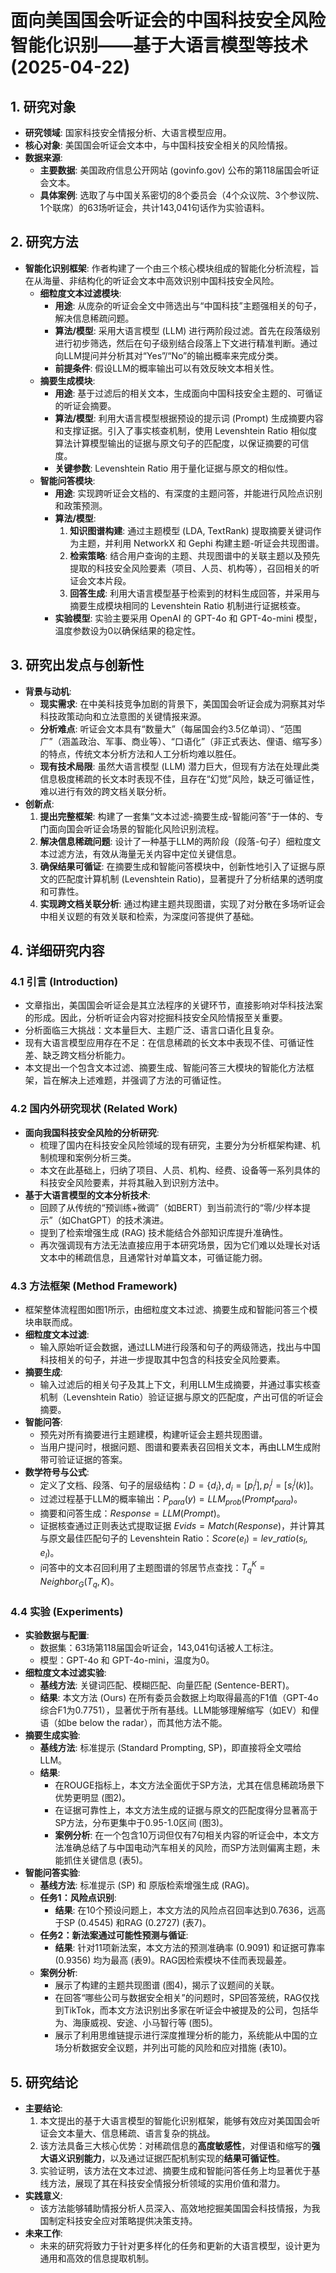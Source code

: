  # 面向美国国会听证会的中国科技安全风险智能化识别——基于大语言模型等技术 (2025-04-22)

## 1. 研究对象
- **研究领域**: 国家科技安全情报分析、大语言模型应用。
- **核心对象**: 美国国会听证会文本中，与中国科技安全相关的风险情报。
- **数据来源**:
  - **主要数据**: 美国政府信息公开网站 (govinfo.gov) 公布的第118届国会听证会文本。
  - **具体案例**: 选取了与中国关系密切的8个委员会（4个众议院、3个参议院、1个联席）的63场听证会，共计143,041句话作为实验语料。

## 2. 研究方法
- **智能化识别框架**: 作者构建了一个由三个核心模块组成的智能化分析流程，旨在从海量、非结构化的听证会文本中高效识别中国科技安全风险。
  - **细粒度文本过滤模块**:
    - **用途**: 从庞杂的听证会全文中筛选出与“中国科技”主题强相关的句子，解决信息稀疏问题。
    - **算法/模型**: 采用大语言模型 (LLM) 进行两阶段过滤。首先在段落级别进行初步筛选，然后在句子级别结合段落上下文进行精准判断。通过向LLM提问并分析其对“Yes”/“No”的输出概率来完成分类。
    - **前提条件**: 假设LLM的概率输出可以有效反映文本相关性。
  - **摘要生成模块**:
    - **用途**: 基于过滤后的相关文本，生成面向中国科技安全主题的、可循证的听证会摘要。
    - **算法/模型**: 利用大语言模型根据预设的提示词 (Prompt) 生成摘要内容和支撑证据。引入了事实核查机制，使用 Levenshtein Ratio 相似度算法计算模型输出的证据与原文句子的匹配度，以保证摘要的可信度。
    - **关键参数**: Levenshtein Ratio 用于量化证据与原文的相似性。
  - **智能问答模块**:
    - **用途**: 实现跨听证会文档的、有深度的主题问答，并能进行风险点识别和政策预测。
    - **算法/模型**:
      1.  **知识图谱构建**: 通过主题模型 (LDA, TextRank) 提取摘要关键词作为主题，并利用 NetworkX 和 Gephi 构建主题-听证会共现图谱。
      2.  **检索策略**: 结合用户查询的主题、共现图谱中的关联主题以及预先提取的科技安全风险要素（项目、人员、机构等），召回相关的听证会文本片段。
      3.  **回答生成**: 利用大语言模型基于检索到的材料生成回答，并采用与摘要生成模块相同的 Levenshtein Ratio 机制进行证据核查。
    - **实验模型**: 实验主要采用 OpenAI 的 GPT-4o 和 GPT-4o-mini 模型，温度参数设为0以确保结果的稳定性。

## 3. 研究出发点与创新性
- **背景与动机**:
  - **现实需求**: 在中美科技竞争加剧的背景下，美国国会听证会成为洞察其对华科技政策动向和立法意图的关键情报来源。
  - **分析难点**: 听证会文本具有“数量大”（每届国会约3.5亿单词）、“范围广”（涵盖政治、军事、商业等）、“口语化”（非正式表达、俚语、缩写多）的特点，传统文本分析方法和人工分析均难以胜任。
  - **现有技术局限**: 虽然大语言模型 (LLM) 潜力巨大，但现有方法在处理此类信息极度稀疏的长文本时表现不佳，且存在“幻觉”风险，缺乏可循证性，难以进行有效的跨文档关联分析。
- **创新点**:
  1.  **提出完整框架**: 构建了一套集“文本过滤-摘要生成-智能问答”于一体的、专门面向国会听证会场景的智能化风险识别流程。
  2.  **解决信息稀疏问题**: 设计了一种基于LLM的两阶段（段落-句子）细粒度文本过滤方法，有效从海量无关内容中定位关键信息。
  3.  **确保结果可循证**: 在摘要生成和智能问答模块中，创新性地引入了证据与原文的匹配度计算机制 (Levenshtein Ratio)，显著提升了分析结果的透明度和可靠性。
  4.  **实现跨文档关联分析**: 通过构建主题共现图谱，实现了对分散在多场听证会中相关议题的有效关联和检索，为深度问答提供了基础。

## 4. 详细研究内容
### 4.1 引言 (Introduction)
- 文章指出，美国国会听证会是其立法程序的关键环节，直接影响对华科技法案的形成。因此，分析听证会内容对挖掘科技安全风险情报至关重要。
- 分析面临三大挑战：文本量巨大、主题广泛、语言口语化且复杂。
- 现有大语言模型应用存在不足：在信息稀疏的长文本中表现不佳、可循证性差、缺乏跨文档分析能力。
- 本文提出一个包含文本过滤、摘要生成、智能问答三大模块的智能化方法框架，旨在解决上述难题，并强调了方法的可循证性。

### 4.2 国内外研究现状 (Related Work)
- **面向我国科技安全风险的分析研究**:
  - 梳理了国内在科技安全风险领域的现有研究，主要分为分析框架构建、机制梳理和案例分析三类。
  - 本文在此基础上，归纳了项目、人员、机构、经费、设备等一系列具体的科技安全风险要素，并将其融入到识别方法中。
- **基于大语言模型的文本分析技术**:
  - 回顾了从传统的“预训练+微调”（如BERT）到当前流行的“零/少样本提示”（如ChatGPT）的技术演进。
  - 提到了检索增强生成 (RAG) 技术能结合外部知识库提升准确性。
  - 再次强调现有方法无法直接应用于本研究场景，因为它们难以处理长对话文本中的稀疏信息，且通常针对单篇文本，可循证能力弱。

### 4.3 方法框架 (Method Framework)
- 框架整体流程图如图1所示，由细粒度文本过滤、摘要生成和智能问答三个模块串联而成。
- **细粒度文本过滤**:
  - 输入原始听证会数据，通过LLM进行段落和句子的两级筛选，找出与中国科技相关的句子，并进一步提取其中包含的科技安全风险要素。
- **摘要生成**:
  - 输入过滤后的相关句子及其上下文，利用LLM生成摘要，并通过事实核查机制（Levenshtein Ratio）验证证据与原文的匹配度，产出可信的听证会摘要。
- **智能问答**:
  - 预先对所有摘要进行主题建模，构建听证会主题共现图谱。
  - 当用户提问时，根据问题、图谱和要素表召回相关文本，再由LLM生成附带可验证证据的答案。
- **数学符号与公式**:
  - 定义了文档、段落、句子的层级结构：$D=\{d_i\}, d_i=[p_i^j], p_i^j=[s_i^j(k)]$。
  - 过滤过程基于LLM的概率输出：$P_{para}(y)=LLM_{prob}(Prompt_{para})$。
  - 摘要和问答生成：$Response=LLM(Prompt)$。
  - 证据核查通过正则表达式提取证据 $Evids=Match(Response)$，并计算其与原文最佳匹配句子的 Levenshtein Ratio：$Score(e_l) = lev\_ratio(s_l, e_l)$。
  - 问答中的文本召回利用了主题图谱的邻居节点查找：$T_q^K=Neighbor_G(T_q,K)$。

### 4.4 实验 (Experiments)
- **实验数据与配置**:
  - 数据集：63场第118届国会听证会，143,041句话被人工标注。
  - 模型：GPT-4o 和 GPT-4o-mini，温度为0。
- **细粒度文本过滤实验**:
  - **基线方法**: 关键词匹配、模糊匹配、向量匹配 (Sentence-BERT)。
  - **结果**: 本文方法 (Ours) 在所有委员会数据上均取得最高的F1值（GPT-4o综合F1为0.7751），显著优于所有基线。LLM能够理解缩写（如EV）和俚语（如be below the radar），而其他方法不能。
- **摘要生成实验**:
  - **基线方法**: 标准提示 (Standard Prompting, SP)，即直接将全文喂给LLM。
  - **结果**:
    - 在ROUGE指标上，本文方法全面优于SP方法，尤其在信息稀疏场景下优势更明显 (图2)。
    - 在证据可靠性上，本文方法生成的证据与原文的匹配度得分显著高于SP方法，分布更集中于0.95-1.0区间 (图3)。
    - **案例分析**: 在一个包含10万词但仅有7句相关内容的听证会中，本文方法准确总结了与中国电动汽车相关的风险，而SP方法则偏离主题，未能抓住关键信息 (表5)。
- **智能问答实验**:
  - **基线方法**: 标准提示 (SP) 和 原版检索增强生成 (RAG)。
  - **任务1：风险点识别**:
    - **结果**: 在10个预设问题上，本文方法的风险点召回率达到0.7636，远高于SP (0.4545) 和RAG (0.2727) (表7)。
  - **任务2：新法案通过可能性预测与循证**:
    - **结果**: 针对11项新法案，本文方法的预测准确率 (0.9091) 和证据可靠率 (0.9356) 均为最高 (表9)。RAG因检索模块不佳而表现最差。
  - **案例分析**:
    - 展示了构建的主题共现图谱 (图4)，揭示了议题间的关联。
    - 在回答“哪些公司与数据安全相关”的问题时，SP回答笼统，RAG仅找到TikTok，而本文方法识别出多家在听证会中被提及的公司，包括华为、海康威视、安途、小马智行等 (图5)。
    - 展示了利用思维链提示进行深度推理分析的能力，系统能从中国的立场分析数据安全议题，并列出可能的风险和应对措施 (表10)。

## 5. 研究结论
- **主要结论**:
  1.  本文提出的基于大语言模型的智能化识别框架，能够有效应对美国国会听证会文本量大、信息稀疏、语言复杂的挑战。
  2.  该方法具备三大核心优势：对稀疏信息的**高度敏感性**，对俚语和缩写的**强大语义识别能力**，以及通过证据匹配机制实现的**结果可循证性**。
  3.  实验证明，该方法在文本过滤、摘要生成和智能问答任务上均显著优于基线方法，展现了其在科技安全情报分析领域的实用价值和潜力。
- **实践意义**:
  - 该方法能够辅助情报分析人员深入、高效地挖掘美国国会科技情报，为我国制定科技安全应对策略提供决策支持。
- **未来工作**:
  - 未来的研究将致力于针对更多样化的任务和更新的大语言模型，设计更为通用和高效的信息提取机制。